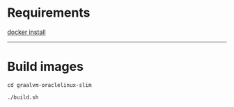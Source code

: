 # Requirements


[docker install ](https://www.docker.com/products/docker-desktop)

---

# Build images

```shell script
cd graalvm-oraclelinux-slim
```

```shell script
./build.sh
```

